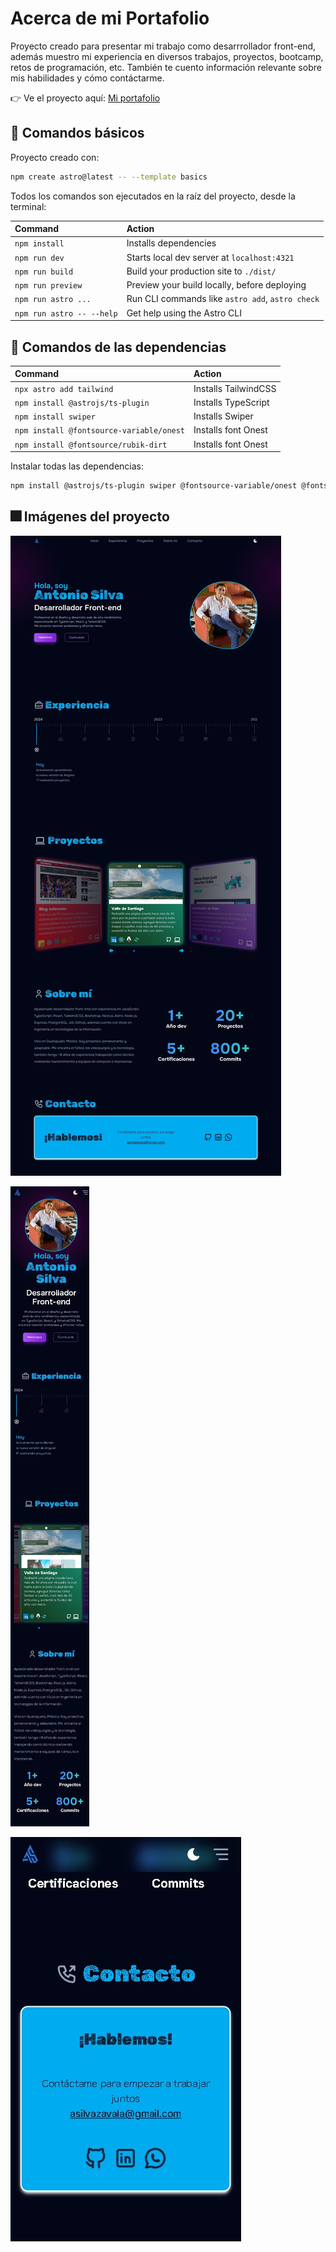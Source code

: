 # Acerca de mi Portafolio

Proyecto creado para presentar mi trabajo como desarrrollador front-end, además muestro mi experiencia en diversos trabajos, proyectos, bootcamp, retos de programación, etc. También te cuento información relevante sobre mis habilidades y cómo contáctarme.

👉 Ve el proyecto aquí: [Mi portafolio](https://as-work.vercel.app/)

## 🧞 Comandos básicos

Proyecto creado con:

```sh
npm create astro@latest -- --template basics
```

Todos los comandos son ejecutados en la raíz del proyecto, desde la terminal:

| Command                   | Action                                           |
| :------------------------ | :----------------------------------------------- |
| `npm install`             | Installs dependencies                            |
| `npm run dev`             | Starts local dev server at `localhost:4321`      |
| `npm run build`           | Build your production site to `./dist/`          |
| `npm run preview`         | Preview your build locally, before deploying     |
| `npm run astro ...`       | Run CLI commands like `astro add`, `astro check` |
| `npm run astro -- --help` | Get help using the Astro CLI                     |

## 👀 Comandos de las dependencias

| Command                                  | Action               |
| :--------------------------------------- | :------------------- |
| `npx astro add tailwind`                 | Installs TailwindCSS |
| `npm install @astrojs/ts-plugin`         | Installs TypeScript  |
| `npm install swiper`                     | Installs Swiper      |
| `npm install @fontsource-variable/onest` | Installs font Onest  |
| `npm install @fontsource/rubik-dirt`     | Installs font Onest  |

Instalar todas las dependencias:

```sh
npm install @astrojs/ts-plugin swiper @fontsource-variable/onest @fontsource/rubik-dirt
```

## 🎆 Imágenes del proyecto

![logo](https://github.com/Asilvazavala/My-Portfolio/blob/31a5873c76318590e97c59254027e6e2686c5272/src/imagenes/Mobile/Portfolio/portfolio.png)

![logo](https://github.com/Asilvazavala/My-Portfolio/blob/31a5873c76318590e97c59254027e6e2686c5272/src/imagenes/Mobile/Portfolio/portfolioMobile.png)

![logo](https://github.com/Asilvazavala/My-Portfolio/blob/31a5873c76318590e97c59254027e6e2686c5272/src/imagenes/Mobile/Portfolio/portfolioMobile2.png)
